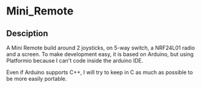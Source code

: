# Mini_Remote

## Desciption

A Mini Remote build around 2 joysticks, on 5-way switch, a NRF24L01 radio and a screen.
To make development easy, it is based on Arduino, but using Platformio because I can't code inside the arduino IDE.

Even if Arduino supports C++, I will try to keep in C as much as possible to be more easily portable.